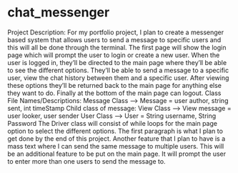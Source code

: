 # chat_messenger
Project Description: For my portfolio project, I plan to create a messenger based system that allows users to send a message to specific users and this will all be done through the terminal. The first page will show the login page which will prompt the user to login or create a new user. When the user is logged in, they’ll be directed to the main page where they’ll be able to see the different options. They’ll be able to send a message to a specific user, view the chat history between them and a specific user. After viewing these options they’ll be returned back to the main page for anything else they want to do. Finally at the bottom of the main page can logout. Class File Names/Descriptions: Message Class —> Message = user author, string sent, int timeStamp Child class of message: View Class —> View message = user looker, user sender User Class —> User = String username, String Password The Driver class will consist of while loops for the main page option to select the different options. The first paragraph is what I plan to get done by the end of this project. Another feature that I plan to have is a mass text where I can send the same message to multiple users. This will be an additional feature to be put on the main page. It will prompt the user to enter more than one users to send the message to.
